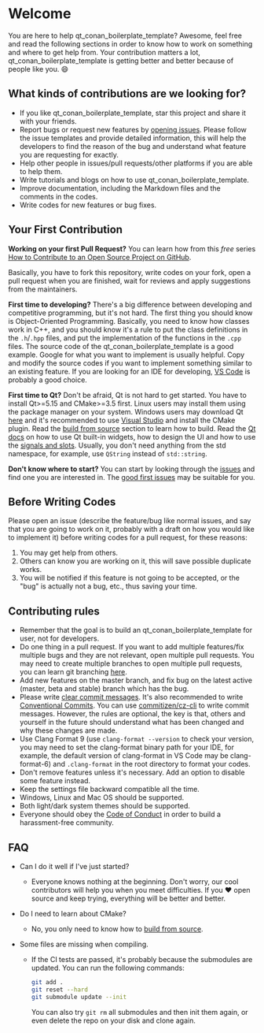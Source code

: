 # Welcome

You are here to help qt_conan_boilerplate_template? Awesome, feel free and read the following sections in
order to know how to work on something and where to get help from. Your contribution
matters a lot, qt_conan_boilerplate_template is getting better and better because of people like you. :smile:

## What kinds of contributions are we looking for?

- If you like qt_conan_boilerplate_template, star this project and share it with your friends.
- Report bugs or request new features by
    [opening issues](https://github.com/jmuelbert/qt_conan_boilerplate_template/issues/new/choose). Please
    follow the issue templates and provide detailed information, this will help the
    developers to find the reason of the bug and understand what feature you are
    requesting for exactly.
- Help other people in issues/pull requests/other platforms if you are able to help
    them.
- Write tutorials and blogs on how to use qt_conan_boilerplate_template.
- Improve documentation, including the Markdown files and the comments in the codes.
- Write codes for new features or bug fixes.

## Your First Contribution

**Working on your first Pull Request?** You can learn how from this _free_ series
[How to Contribute to an Open Source Project on GitHub](https://app.egghead.io/playlists/how-to-contribute-to-an-open-source-project-on-github).

Basically, you have to fork this repository, write codes on your fork, open a pull
request when you are finished, wait for reviews and apply suggestions from the
maintainers.

**First time to developing?** There's a big difference between developing and
competitive programming, but it's not hard. The first thing you should know is
Object-Oriented Programming. Basically, you need to know how classes work in C++, and
you should know it's a rule to put the class definitions in the `.h`/`.hpp` files, and
put the implementation of the functions in the `.cpp` files. The source code of the
qt_conan_boilerplate_template is a good example. Google for what you want to implement is usually helpful.
Copy and modify the source codes if you want to implement something similar to an
existing feature. If you are looking for an IDE for developing,
[VS Code](https://code.visualstudio.com/) is probably a good choice.

**First time to Qt?** Don't be afraid, Qt is not hard to get started. You have to
install Qt>=5.15 and CMake>=3.5 first. Linux users may install them using the package
manager on your system. Windows users may download Qt [here](https://www.qt.io/download)
and it's recommended to use [Visual Studio](https://visualstudio.microsoft.com/) and
install the CMake plugin. Read the
[build from source](https://github.com/jmuelbert/qt_conan_boilerplate_template) section to learn how to
build. Read the [Qt docs](https://doc.qt.io/) on how to use Qt built-in widgets, how to
design the UI and how to use the
[signals and slots](https://doc.qt.io/qt-5/signalsandslots.html). Usually, you don't
need anything from the std namespace, for example, use `QString` instead of
`std::string`.

**Don't know where to start?** You can start by looking through the
[issues](https://github.com/jmuelbert/qt_conan_boilerplate_template/issues) and find one you are interested
in. The
[good first issues](https://github.com/jmuelbert/qt_conan_boilerplate_template/issues?q=is%3Aissue+is%3Aopen+label%3A%22good+first+issue%22)
may be suitable for you.

## Before Writing Codes

Please open an issue (describe the feature/bug like normal issues, and say that you are
going to work on it, probably with a draft on how you would like to implement it) before
writing codes for a pull request, for these reasons:

1. You may get help from others.
2. Others can know you are working on it, this will save possible duplicate works.
3. You will be notified if this feature is not going to be accepted, or the "bug" is
   actually not a bug, etc., thus saving your time.

## Contributing rules

- Remember that the goal is to build an qt_conan_boilerplate_template for user, not for developers.
- Do one thing in a pull request. If you want to add multiple features/fix multiple
  bugs and they are not relevant, open multiple pull requests. You may need to create
  multiple branches to open multiple pull requests, you can learn git branching
  [here](https://learngitbranching.js.org/).
- Add new features on the master branch, and fix bug on the latest active (master,
  beta and stable) branch which has the bug.
- Please write [clear commit messages](https://chris.beams.io/posts/git-commit/). It's
  also recommended to write
  [Conventional Commits](https://www.conventionalcommits.org/). You can use
  [commitizen/cz-cli](https://github.com/commitizen/cz-cli) to write commit messages.
  However, the rules are optional, the key is that, others and yourself in the future
  should understand what has been changed and why these changes are made.
- Use Clang Format 9 (use `clang-format --version` to check your version, you may need
  to set the clang-format binary path for your IDE, for example, the default version
  of clang-format in VS Code may be clang-format-6) and `.clang-format` in the root
  directory to format your codes.
- Don't remove features unless it's necessary. Add an option to disable some feature
  instead.
- Keep the settings file backward compatible all the time.
- Windows, Linux and Mac OS should be supported.
- Both light/dark system themes should be supported.
- Everyone should obey the [Code of Conduct](CODE_OF_CONDUCT.md) in order to build a
  harassment-free community.

## FAQ

-   Can I do it well if I've just started?
    -   Everyone knows nothing at the beginning. Don't worry, our cool contributors will
        help you when you meet difficulties. If you :heart: open source and keep trying,
        everything will be better and better.
-   Do I need to learn about CMake?
    -   No, you only need to know how to
        [build from source](https://github.com/jmuelbert/qt_conan_boilerplate_template).
-   Some files are missing when compiling.

    -   If the CI tests are passed, it's probably because the submodules are updated.
        You can run the following commands:

        ```sh
        git add .
        git reset --hard
        git submodule update --init
        ```

        You can also try `git rm` all submodules and then init them again, or even
        delete the repo on your disk and clone again.
